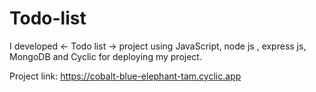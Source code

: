 # Todo-list

I developed <- Todo list -> project using JavaScript, node js , express js, MongoDB and Cyclic for deploying my project.

Project link: https://cobalt-blue-elephant-tam.cyclic.app
